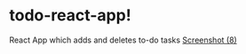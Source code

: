 # todo-react-app!
React App which adds and deletes to-do tasks
[Screenshot (8)](https://user-images.githubusercontent.com/65077819/180493226-d99a8fdb-a8a4-4758-8e37-5b26541bae5b.png)
